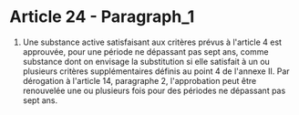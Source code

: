 # Article 24 - Paragraph_1

1. Une substance active satisfaisant aux critères prévus à l'article 4 est approuvée, pour une période ne dépassant pas sept ans, comme substance dont on envisage la substitution si elle satisfait à un ou plusieurs critères supplémentaires définis au point 4 de l'annexe II. Par dérogation à l'article 14, paragraphe 2, l'approbation peut être renouvelée une ou plusieurs fois pour des périodes ne dépassant pas sept ans.
